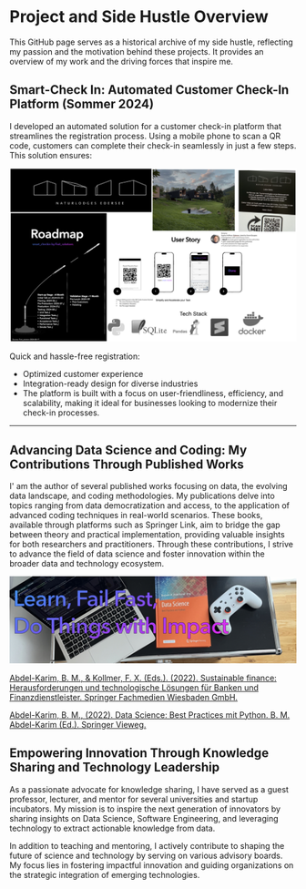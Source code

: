 # Project and Side Hustle Overview
This GitHub page serves as a historical archive of my side hustle, reflecting my passion and the motivation behind these projects. It provides an overview of my work and the driving forces that inspire me.


## Smart-Check In: Automated Customer Check-In Platform (Sommer 2024)
I developed an automated solution for a customer check-in platform that streamlines the registration process. Using a mobile phone to scan a QR code, customers can complete their check-in seamlessly in just a few steps. This solution ensures:

![alt text](src/smart_check_in.png "smart_checkin")

Quick and hassle-free registration:
- Optimized customer experience
- Integration-ready design for diverse industries
- The platform is built with a focus on user-friendliness, efficiency, and scalability, making it ideal for businesses looking to modernize their check-in processes.
****


## Advancing Data Science and Coding: My Contributions Through Published Works
I' am the author of several published works focusing on data, the evolving data landscape, and coding methodologies. My publications delve into topics ranging from data democratization and access, to the application of advanced coding techniques in real-world scenarios. These books, available through platforms such as Springer Link, aim to bridge the gap between theory and practical implementation, providing valuable insights for both researchers and practitioners. Through these contributions, I strive to advance the field of data science and foster innovation within the broader data and technology ecosystem.

![alt text](src/books.jpeg "Books")

[Abdel-Karim, B. M., & Kollmer, F. X. (Eds.). (2022). Sustainable finance: Herausforderungen und technologische Lösungen für Banken und Finanzdienstleister. Springer Fachmedien Wiesbaden GmbH.](https://link.springer.com/book/10.1007/978-3-658-36389-5)

[Abdel-Karim, B. M., (2022). Data Science: Best Practices mit Python. B. M. Abdel-Karim (Ed.). Springer Vieweg.](https://link.springer.com/book/10.1007/978-3-658-33460-4)


## Empowering Innovation Through Knowledge Sharing and Technology Leadership
As a passionate advocate for knowledge sharing, I have served as a guest professor, lecturer, and mentor for several universities and startup incubators. My mission is to inspire the next generation of innovators by sharing insights on Data Science, Software Engineering, and leveraging technology to extract actionable knowledge from data.

In addition to teaching and mentoring, I actively contribute to shaping the future of science and technology by serving on various advisory boards. My focus lies in fostering impactful innovation and guiding organizations on the strategic integration of emerging technologies.
